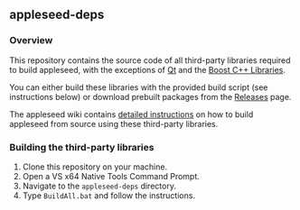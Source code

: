 ## appleseed-deps

### Overview

This repository contains the source code of all third-party libraries required to build appleseed, with the exceptions of [Qt](https://www.qt.io/) and the [Boost C++ Libraries](https://www.boost.org/).

You can either build these libraries with the provided build script (see instructions below) or download prebuilt packages from the [Releases](https://github.com/appleseedhq/appleseed-deps/releases) page.

The appleseed wiki contains [detailed instructions](https://github.com/appleseedhq/appleseed/wiki/Building-appleseed) on how to build appleseed from source using these third-party libraries.

### Building the third-party libraries

1. Clone this repository on your machine.
2. Open a VS x64 Native Tools Command Prompt.
3. Navigate to the `appleseed-deps` directory.
4. Type `BuildAll.bat` and follow the instructions.
